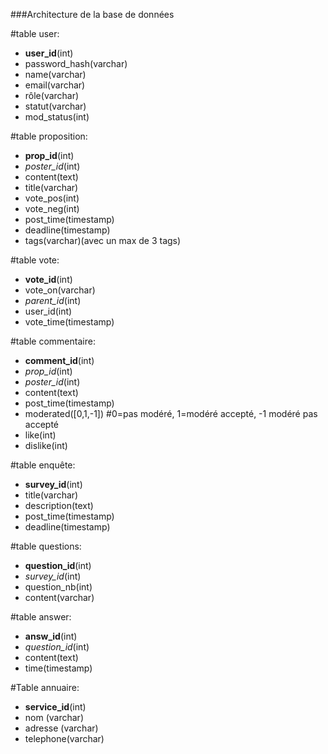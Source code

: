 ###Architecture de la base de données

#table user:

 * **user_id**(int)
 * password_hash(varchar) 
 * name(varchar)
 * email(varchar)
 * rôle(varchar)
 * statut(varchar)
 * mod_status(int)


#table proposition:

 * **prop_id**(int)
 * _poster_id_(int)
 * content(text)
 * title(varchar)
 * vote_pos(int)
 * vote_neg(int)
 * post_time(timestamp)
 * deadline(timestamp)
 * tags(varchar)(avec un max de 3 tags)

#table vote:

 * **vote_id**(int)
 * vote_on(varchar)
 * _parent_id_(int)
 * user_id(int)
 * vote_time(timestamp)

#table commentaire:

 * **comment_id**(int)
 * _prop_id_(int)
 * _poster_id_(int)
 * content(text)
 * post_time(timestamp)
 * moderated([0,1,-1]) #0=pas modéré, 1=modéré accepté, -1 modéré pas accepté
 * like(int)
 * dislike(int)

#table enquête:

 * **survey_id**(int)
 * title(varchar)
 * description(text)
 * post_time(timestamp)
 * deadline(timestamp)

#table questions:

 * **question_id**(int)
 * _survey_id_(int)
 * question_nb(int)
 * content(varchar)


#table answer:

 * **answ_id**(int)
 * _question_id_(int)
 * content(text)
 * time(timestamp)


#Table annuaire:

 * **service_id**(int)
 * nom (varchar)
 * adresse (varchar)
 * telephone(varchar)
